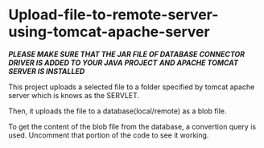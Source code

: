 # Upload-file-to-remote-server-using-tomcat-apache-server

***PLEASE MAKE SURE THAT THE JAR FILE OF DATABASE CONNECTOR DRIVER IS ADDED TO YOUR JAVA PROJECT***
***AND APACHE TOMCAT SERVER IS INSTALLED***

This project uploads a selected file to a folder specified by tomcat apache server which is knows as the SERVLET. 

Then, it uploads the file to a database(local/remote) as a blob file. 

To get the content of the blob file from the database, a convertion query is used. 
Uncomment that portion of the code to see it working.

